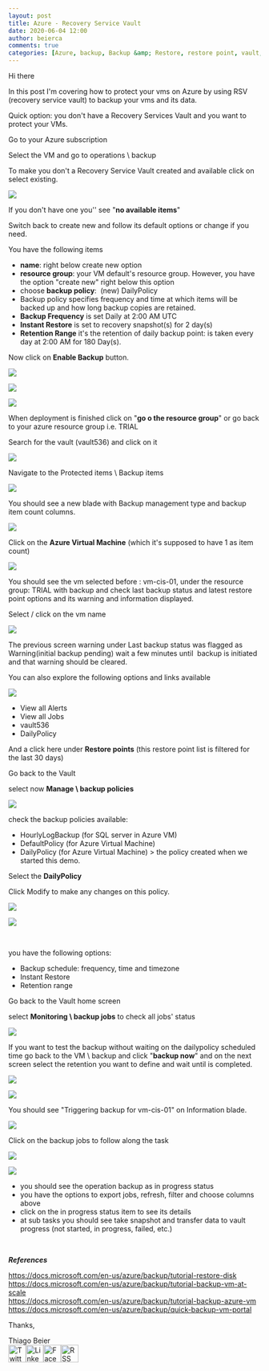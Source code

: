 ```yaml
---
layout: post
title: Azure - Recovery Service Vault
date: 2020-06-04 12:00
author: beierca
comments: true
categories: [Azure, backup, Backup &amp; Restore, restore point, vault, virtual machine]
---
```

<p><!-- wp:paragraph --></p><p>Hi there</p><p>In this post I'm covering how to protect your vms on Azure by using RSV (recovery service vault) to backup your vms and its data.</p><p>Quick option: you don't have a Recovery Services Vault and you want to protect your VMs.</p><p>Go to your Azure subscription</p><p>Select the VM and go to operations \ backup</p><p>To make you don't a Recovery Service Vault created and available click on select existing.</p><p><img style="max-width:100%;" src="https://thiagobeierblog.blob.core.windows.net/posts/azure/backup/3.png" /></p><p>If you don't have one you'' see "<strong>no available items</strong>"</p><p>Switch back to create new and follow its default options or change if you need.</p><p>You have the following items</p><ul><li><strong>name</strong>: right below create new option </li><li><strong>resource group</strong>: your VM default's resource group. However, you have the option "create new" right below this option</li><li>choose <strong>backup policy</strong>:  (new) DailyPolicy </li><li>Backup policy specifies frequency and time at which items will be backed up and how long backup copies are retained.</li><li><strong>Backup Frequency</strong> is set Daily at 2:00 AM UTC</li><li><strong>Instant Restore</strong> is set to recovery snapshot(s) for 2 day(s)</li><li><strong>Retention Range</strong> it's the retention of daily backup point: is taken every day at 2:00 AM for 180 Day(s).</li></ul><p>Now click on <strong>Enable Backup</strong> button.</p><p><img style="max-width:100%;" src="https://thiagobeierblog.blob.core.windows.net/posts/azure/backup/2.png" /></p><p><img style="max-width:100%;" src="https://thiagobeierblog.blob.core.windows.net/posts/azure/backup/4.png" /></p><p><img style="max-width:100%;" src="https://thiagobeierblog.blob.core.windows.net/posts/azure/backup/5.png" /></p><p>When deployment is finished click on "<strong>go o the resource group</strong>" or go back to your azure resource group i.e. TRIAL</p><p>Search for the vault (vault536) and click on it</p><p><img style="max-width:100%;" src="https://thiagobeierblog.blob.core.windows.net/posts/azure/backup/6.png" /></p><p>Navigate to the Protected items \ Backup items</p><p><img style="max-width:100%;" src="https://thiagobeierblog.blob.core.windows.net/posts/azure/backup/7.png" /></p><p>You should see a new blade with Backup management type and backup item count columns.</p><p><img style="max-width:100%;" src="https://thiagobeierblog.blob.core.windows.net/posts/azure/backup/8.png" /></p><p>Click on the <strong>Azure Virtual Machine</strong> (which it's supposed to have 1 as item count)</p><p><img style="max-width:100%;" src="https://thiagobeierblog.blob.core.windows.net/posts/azure/backup/9.png" /></p><p>You should see the vm selected before : vm-cis-01, under the resource group: TRIAL with backup and check last backup status and latest restore point options and its warning and information displayed.</p><p>Select / click on the vm name</p><p><img style="max-width:100%;" src="https://thiagobeierblog.blob.core.windows.net/posts/azure/backup/10.png" /></p><p>The previous screen warning under Last backup status was flagged as Warning(initial backup pending) wait a few minutes until  backup is initiated and that warning should be cleared.</p><p>You can also explore the following options and links available</p><p><img style="max-width:100%;" src="https://thiagobeierblog.blob.core.windows.net/posts/azure/backup/11.png" /></p><ul><li>View all Alerts</li><li>View all Jobs</li><li>vault536</li><li>DailyPolicy</li></ul><p>And a click here under <strong>Restore points</strong> (this restore point list is filtered for the last 30 days)</p><p>Go back to the Vault</p><p>select now <strong>Manage \ backup policies</strong></p><p><img style="max-width:100%;" src="https://thiagobeierblog.blob.core.windows.net/posts/azure/backup/12.png" /></p><p>check the backup policies available:</p><ul><li>HourlyLogBackup (for SQL server in Azure VM)</li><li>DefaultPolicy (for Azure Virtual Machine)</li><li>DailyPolicy (for Azure Virtual Machine) &gt; the policy created when we started this demo.</li></ul><p>Select the <strong>DailyPolicy </strong></p><p>Click Modify to make any changes on this policy.</p><p><img style="max-width:100%;" src="https://thiagobeierblog.blob.core.windows.net/posts/azure/backup/13.png" /></p><p><img style="max-width:100%;" src="https://thiagobeierblog.blob.core.windows.net/posts/azure/backup/14.png" /></p><p>&nbsp;</p><p>you have the following options:</p><ul><li>Backup schedule: frequency, time and timezone</li><li>Instant Restore</li><li>Retention range</li></ul><p>Go back to the Vault home screen</p><p>select <strong>Monitoring \ backup jobs</strong> to check all jobs' status</p><p><img style="max-width:100%;" src="https://thiagobeierblog.blob.core.windows.net/posts/azure/backup/15.png" /></p><p>If you want to test the backup without waiting on the dailypolicy scheduled time go back to the VM \ backup and click "<strong>backup now</strong>" and on the next screen select the retention you want to define and wait until is completed.</p><p><img src="https://thiagobeierblog.blob.core.windows.net/posts/azure/backup/16.png" /></p><p><img src="https://thiagobeierblog.blob.core.windows.net/posts/azure/backup/17.png" /></p><p>You should see "Triggering backup for vm-cis-01" on Information blade.</p><p><img style="max-width:100%;" src="https://thiagobeierblog.blob.core.windows.net/posts/azure/backup/18.png" /></p><p>Click on the backup jobs to follow along the task</p><p><img style="max-width:100%;" src="https://thiagobeierblog.blob.core.windows.net/posts/azure/backup/19.png" /></p><p><img style="max-width:100%;" src="https://thiagobeierblog.blob.core.windows.net/posts/azure/backup/20.png" /></p><ul><li>you should see the operation backup as in progress status</li><li>you have the options to export jobs, refresh, filter and choose columns above</li><li>click on the in progress status item to see its details</li><li>at sub tasks you should see take snapshot and transfer data to vault progress (not started, in progress, failed, etc.)</li></ul><p>&nbsp;</p><p><em><strong>References</strong></em></p><p><a href="https://docs.microsoft.com/en-us/azure/backup/tutorial-restore-disk" target="_blank" rel="noopener">https://docs.microsoft.com/en-us/azure/backup/tutorial-restore-disk</a><br /><a href="https://docs.microsoft.com/en-us/azure/backup/tutorial-backup-vm-at-scale" target="_blank" rel="noopener">https://docs.microsoft.com/en-us/azure/backup/tutorial-backup-vm-at-scale</a><br /><a href="https://docs.microsoft.com/en-us/azure/backup/tutorial-backup-azure-vm" target="_blank" rel="noopener">https://docs.microsoft.com/en-us/azure/backup/tutorial-backup-azure-vm</a><br /><a href="https://docs.microsoft.com/en-us/azure/backup/quick-backup-vm-portal" target="_blank" rel="noopener">https://docs.microsoft.com/en-us/azure/backup/quick-backup-vm-portal</a></p><p><!-- /wp:paragraph -->

<!-- wp:paragraph --></p><p>Thanks,</p><p><!-- /wp:paragraph -->

<!-- wp:paragraph --></p><p>Thiago Beier<br /><a href="https://twitter.com/thiagobeier"><img title="Twitter" src="https://socialmediawidgets.files.wordpress.com/2014/03/twitter1.png" alt="Twitter" width="35" height="35" /></a><a href="https://www.linkedin.com/in/tbeier/"><img title="LinkedIn" src="https://socialmediawidgets.files.wordpress.com/2014/03/linkedin1.png" alt="LinkedIn" width="35" height="35" /></a><a href="https://www.facebook.com/TheBeier/"><img title="Facebook" src="https://socialmediawidgets.files.wordpress.com/2014/03/facebook1.png" alt="Facebook" width="35" height="35" /></a><a href="https://thiagobeier.wordpress.com/feed/"><img title="RSS" src="https://socialmediawidgets.files.wordpress.com/2014/03/rss1.png" alt="RSS" width="35" height="35" /></a></p><p><!-- /wp:paragraph --></p>
